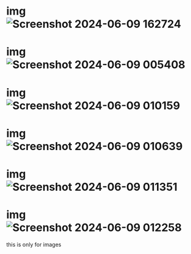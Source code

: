 # img ![Screenshot 2024-06-09 162724](https://github.com/mahfujulhoque12/Imgs/assets/109509856/e9a3fe68-4e48-44ca-a457-8dcfd2194bd6)

# img ![Screenshot 2024-06-09 005408](https://github.com/mahfujulhoque12/Imgs/assets/109509856/1fbe008c-031d-4c5a-903b-3ab0326515ea)

# img ![Screenshot 2024-06-09 010159](https://github.com/mahfujulhoque12/Imgs/assets/109509856/33eae894-6847-4ec1-a630-94ff786d9ce1)
# img ![Screenshot 2024-06-09 010639](https://github.com/mahfujulhoque12/Imgs/assets/109509856/d8da87f8-74ec-49e1-b939-040d6ec7fb00)
# img ![Screenshot 2024-06-09 011351](https://github.com/mahfujulhoque12/Imgs/assets/109509856/d4434bb1-99c3-4c93-b1b7-51ec068f24c3)
# img ![Screenshot 2024-06-09 012258](https://github.com/mahfujulhoque12/Imgs/assets/109509856/21012108-27d1-4a74-9cc8-dfc22c0d122c)

this is only for images
